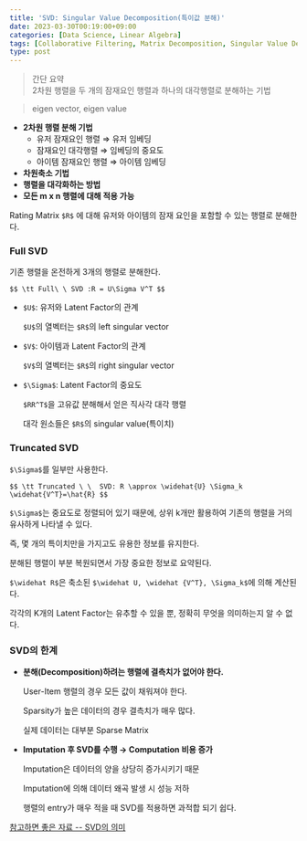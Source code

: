 ```yaml
---
title: 'SVD: Singular Value Decomposition(특이값 분해)'
date: 2023-03-30T00:19:00+09:00
categories: [Data Science, Linear Algebra]
tags: [Collaborative Filtering, Matrix Decomposition, Singular Value Decomposition]
type: post
---
```

> 간단 요약  
> 2차원 행렬을 두 개의 잠재요인 행렬과 하나의 대각행렬로 분해하는 기법

> eigen vector, eigen value
- **2차원 행렬 분해 기법**
    - 유저 잠재요인 행렬 ⇒ 유저 임베딩
    - 잠재요인 대각행렬  ⇒ 임베딩의 중요도
    - 아이템 잠재요인 행렬 ⇒ 아이템 임베딩
- **차원축소 기법**
- **행렬을 대각화하는 방법**
- **모든 m x n 행렬에 대해 적용 가능**

Rating Matrix `$R$` 에 대해 유저와 아이템의 잠재 요인을 포함할 수 있는 행렬로 분해한다.

### **Full SVD**

기존 행렬을 온전하게 3개의 행렬로 분해한다.

`$$
\tt Full\ \ SVD :R = U\Sigma V^T
$$`

- `$U$`: 유저와 Latent Factor의 관계
    
    `$U$`의 열벡터는 `$R$`의 left singular vector
    
- `$V$`: 아이템과 Latent Factor의 관계
    
    `$V$`의 열벡터는 `$R$`의 right singular vector
    
- `$\Sigma$`: Latent Factor의 중요도
    
    `$RR^T$`을 고유값 분해해서 얻은 직사각 대각 행렬
    
    대각 원소들은 `$R$`의 singular value(특이치)
    

### **Truncated SVD**

`$\Sigma$`를 일부만 사용한다.

`$$
\tt Truncated \ \  SVD: R \approx \widehat{U} \Sigma_k \widehat{V^T}=\hat{R}
$$`

`$\Sigma$`는 중요도로 정렬되어 있기 때문에, 상위 k개만 활용하여 기존의 행렬을 거의 유사하게 나타낼 수 있다.

즉, 몇 개의 특이치만을 가지고도 유용한 정보를 유지한다.

분해된 행렬이 부분 복원되면서 가장 중요한 정보로 요약된다.

`$\widehat R$`은 축소된 `$\widehat U, \widehat {V^T}, \Sigma_k$`에 의해 계산된다.

각각의 K개의 Latent Factor는 유추할 수 있을 뿐, 정확히 무엇을 의미하는지 알 수 없다.

### **SVD의 한계**

- **분해(Decomposition)하려는 행렬에 결측치가 없어야 한다.**
    
    User-Item 행렬의 경우 모든 값이 채워져야 한다.
    
    Sparsity가 높은 데이터의 경우 결측치가 매우 많다.
    
    실제 데이터는 대부분 Sparse Matrix
    
- **Imputation 후 SVD를 수행 → Computation 비용 증가**
    
    Imputation은 데이터의 양을 상당히 증가시키기 때문
    
    Imputation에 의해 데이터 왜곡 발생 시 성능 저하
    
    행렬의 entry가 매우 적을 때 SVD를 적용하면 과적합 되기 쉽다.


[참고하면 좋은 자료 -- SVD의 의미](https://angeloyeo.github.io/2019/08/01/SVD.html)